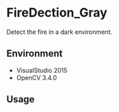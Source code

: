 # FireDection_Gray
Detect the fire in a dark environment.

## Environment
- VisualStudio 2015
- OpenCV 3.4.0

## Usage

